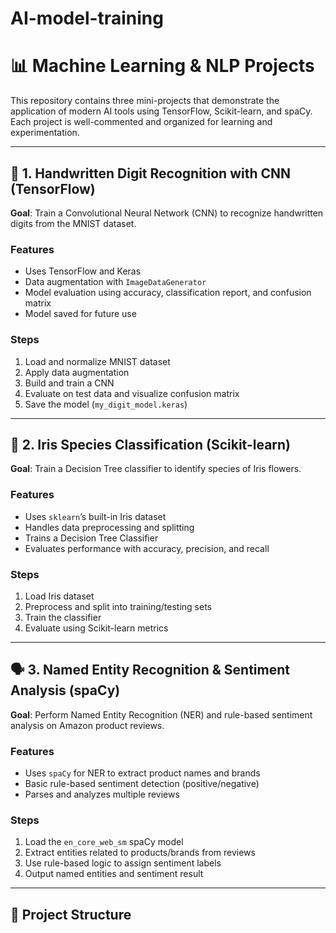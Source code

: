 # AI-model-training
# 📊 Machine Learning & NLP Projects

This repository contains three mini-projects that demonstrate the application of modern AI tools using TensorFlow, Scikit-learn, and spaCy. Each project is well-commented and organized for learning and experimentation.

---

## 🔢 1. Handwritten Digit Recognition with CNN (TensorFlow)

**Goal**: Train a Convolutional Neural Network (CNN) to recognize handwritten digits from the MNIST dataset.

### Features
- Uses TensorFlow and Keras
- Data augmentation with `ImageDataGenerator`
- Model evaluation using accuracy, classification report, and confusion matrix
- Model saved for future use

### Steps
1. Load and normalize MNIST dataset
2. Apply data augmentation
3. Build and train a CNN
4. Evaluate on test data and visualize confusion matrix
5. Save the model (`my_digit_model.keras`)

---

## 🌼 2. Iris Species Classification (Scikit-learn)

**Goal**: Train a Decision Tree classifier to identify species of Iris flowers.

### Features
- Uses `sklearn`’s built-in Iris dataset
- Handles data preprocessing and splitting
- Trains a Decision Tree Classifier
- Evaluates performance with accuracy, precision, and recall

### Steps
1. Load Iris dataset
2. Preprocess and split into training/testing sets
3. Train the classifier
4. Evaluate using Scikit-learn metrics

---

## 🗣️ 3. Named Entity Recognition & Sentiment Analysis (spaCy)

**Goal**: Perform Named Entity Recognition (NER) and rule-based sentiment analysis on Amazon product reviews.

### Features
- Uses `spaCy` for NER to extract product names and brands
- Basic rule-based sentiment detection (positive/negative)
- Parses and analyzes multiple reviews

### Steps
1. Load the `en_core_web_sm` spaCy model
2. Extract entities related to products/brands from reviews
3. Use rule-based logic to assign sentiment labels
4. Output named entities and sentiment result

---

## 📁 Project Structure

